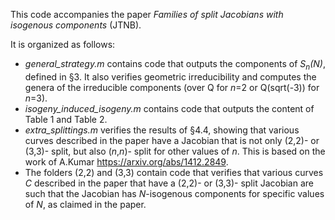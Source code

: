 This code accompanies the paper _Families of split Jacobians with isogenous components_ (JTNB).

It is organized as follows:
- _general_strategy.m_ contains code that outputs the components of *S<sub>n</sub>(N)*, defined in §3. It also verifies geometric irreducibility and computes the genera of the irreducible components (over Q for *n*=2 or Q(sqrt(-3)) for *n*=3). 
- _isogeny_induced_isogeny.m_ contains code that outputs the content of Table 1 and Table 2.
- _extra_splittings.m_ verifies the results of §4.4, showing that various curves described in the paper have a Jacobian that is not only (2,2)- or (3,3)- split, but also (*n*,*n*)- split for other values of *n*. This is based on the work of A.Kumar https://arxiv.org/abs/1412.2849.
- The folders (2,2) and (3,3) contain code that verifies that various curves *C* described in the paper that have a (2,2)- or (3,3)- split Jacobian are such that the Jacobian has *N*-isogenous components for specific values of *N*, as claimed in the paper.
